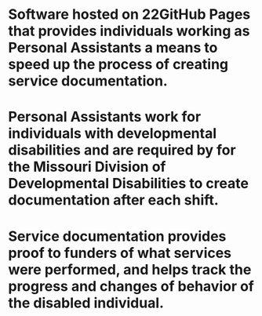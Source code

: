 # Software hosted on 22GitHub Pages that provides individuals working as Personal Assistants a means to speed up the process of creating service documentation. 
# Personal Assistants work for individuals with developmental disabilities and are required by for the Missouri Division of Developmental Disabilities to create documentation after each shift. 
# Service documentation provides proof to funders of what services were performed, and helps track the progress and changes of behavior of the disabled individual.
